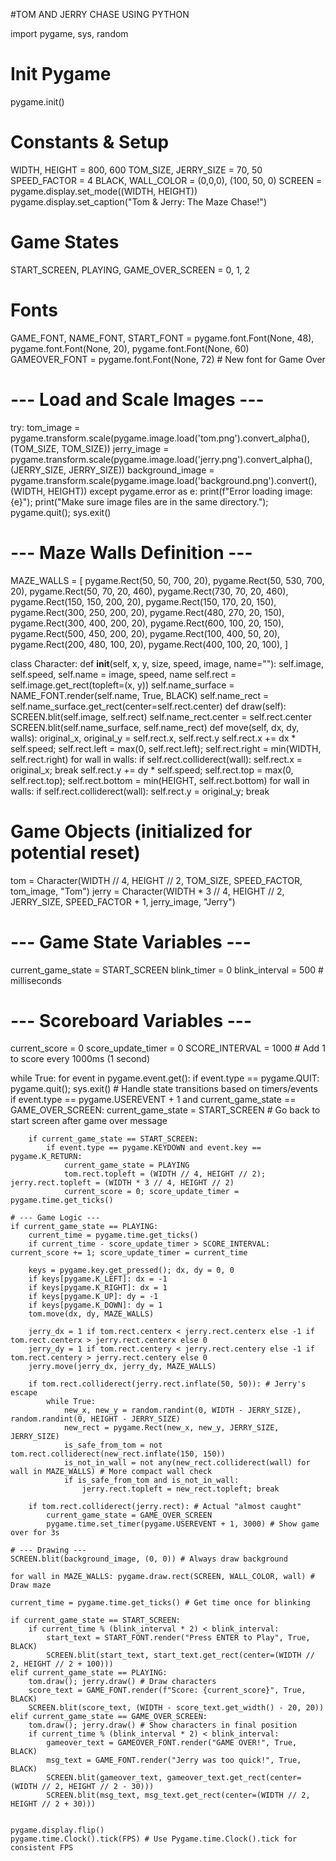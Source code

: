 #TOM AND JERRY CHASE
USING PYTHON 

import pygame, sys, random

# Init Pygame
pygame.init()

# Constants & Setup
WIDTH, HEIGHT = 800, 600
TOM_SIZE, JERRY_SIZE = 70, 50
SPEED_FACTOR = 4
BLACK, WALL_COLOR = (0,0,0), (100, 50, 0)
SCREEN = pygame.display.set_mode((WIDTH, HEIGHT))
pygame.display.set_caption("Tom & Jerry: The Maze Chase!")

# Game States
START_SCREEN, PLAYING, GAME_OVER_SCREEN = 0, 1, 2

# Fonts
GAME_FONT, NAME_FONT, START_FONT = pygame.font.Font(None, 48), pygame.font.Font(None, 20), pygame.font.Font(None, 60)
GAMEOVER_FONT = pygame.font.Font(None, 72) # New font for Game Over

# --- Load and Scale Images ---
try:
    tom_image = pygame.transform.scale(pygame.image.load('tom.png').convert_alpha(), (TOM_SIZE, TOM_SIZE))
    jerry_image = pygame.transform.scale(pygame.image.load('jerry.png').convert_alpha(), (JERRY_SIZE, JERRY_SIZE))
    background_image = pygame.transform.scale(pygame.image.load('background.png').convert(), (WIDTH, HEIGHT))
except pygame.error as e:
    print(f"Error loading image: {e}"); print("Make sure image files are in the same directory."); pygame.quit(); sys.exit()

# --- Maze Walls Definition ---
MAZE_WALLS = [
    pygame.Rect(50, 50, 700, 20), pygame.Rect(50, 530, 700, 20),
    pygame.Rect(50, 70, 20, 460), pygame.Rect(730, 70, 20, 460),
    pygame.Rect(150, 150, 200, 20), pygame.Rect(150, 170, 20, 150),
    pygame.Rect(300, 250, 200, 20), pygame.Rect(480, 270, 20, 150),
    pygame.Rect(300, 400, 200, 20), pygame.Rect(600, 100, 20, 150),
    pygame.Rect(500, 450, 200, 20), pygame.Rect(100, 400, 50, 20),
    pygame.Rect(200, 480, 100, 20), pygame.Rect(400, 100, 20, 100),
]

class Character:
    def __init__(self, x, y, size, speed, image, name=""):
        self.image, self.speed, self.name = image, speed, name
        self.rect = self.image.get_rect(topleft=(x, y))
        self.name_surface = NAME_FONT.render(self.name, True, BLACK)
        self.name_rect = self.name_surface.get_rect(center=self.rect.center)
    def draw(self):
        SCREEN.blit(self.image, self.rect)
        self.name_rect.center = self.rect.center
        SCREEN.blit(self.name_surface, self.name_rect)
    def move(self, dx, dy, walls):
        original_x, original_y = self.rect.x, self.rect.y
        self.rect.x += dx * self.speed; self.rect.left = max(0, self.rect.left); self.rect.right = min(WIDTH, self.rect.right)
        for wall in walls:
            if self.rect.colliderect(wall): self.rect.x = original_x; break
        self.rect.y += dy * self.speed; self.rect.top = max(0, self.rect.top); self.rect.bottom = min(HEIGHT, self.rect.bottom)
        for wall in walls:
            if self.rect.colliderect(wall): self.rect.y = original_y; break

# Game Objects (initialized for potential reset)
tom = Character(WIDTH // 4, HEIGHT // 2, TOM_SIZE, SPEED_FACTOR, tom_image, "Tom")
jerry = Character(WIDTH * 3 // 4, HEIGHT // 2, JERRY_SIZE, SPEED_FACTOR + 1, jerry_image, "Jerry")

# --- Game State Variables ---
current_game_state = START_SCREEN
blink_timer = 0
blink_interval = 500 # milliseconds

# --- Scoreboard Variables ---
current_score = 0
score_update_timer = 0
SCORE_INTERVAL = 1000 # Add 1 to score every 1000ms (1 second)

while True:
    for event in pygame.event.get():
        if event.type == pygame.QUIT: pygame.quit(); sys.exit()
        # Handle state transitions based on timers/events
        if event.type == pygame.USEREVENT + 1 and current_game_state == GAME_OVER_SCREEN:
            current_game_state = START_SCREEN # Go back to start screen after game over message

        if current_game_state == START_SCREEN:
            if event.type == pygame.KEYDOWN and event.key == pygame.K_RETURN:
                current_game_state = PLAYING
                tom.rect.topleft = (WIDTH // 4, HEIGHT // 2); jerry.rect.topleft = (WIDTH * 3 // 4, HEIGHT // 2)
                current_score = 0; score_update_timer = pygame.time.get_ticks()

    # --- Game Logic ---
    if current_game_state == PLAYING:
        current_time = pygame.time.get_ticks()
        if current_time - score_update_timer > SCORE_INTERVAL: current_score += 1; score_update_timer = current_time

        keys = pygame.key.get_pressed(); dx, dy = 0, 0
        if keys[pygame.K_LEFT]: dx = -1
        if keys[pygame.K_RIGHT]: dx = 1
        if keys[pygame.K_UP]: dy = -1
        if keys[pygame.K_DOWN]: dy = 1
        tom.move(dx, dy, MAZE_WALLS)

        jerry_dx = 1 if tom.rect.centerx < jerry.rect.centerx else -1 if tom.rect.centerx > jerry.rect.centerx else 0
        jerry_dy = 1 if tom.rect.centery < jerry.rect.centery else -1 if tom.rect.centery > jerry.rect.centery else 0
        jerry.move(jerry_dx, jerry_dy, MAZE_WALLS)

        if tom.rect.colliderect(jerry.rect.inflate(50, 50)): # Jerry's escape
            while True:
                new_x, new_y = random.randint(0, WIDTH - JERRY_SIZE), random.randint(0, HEIGHT - JERRY_SIZE)
                new_rect = pygame.Rect(new_x, new_y, JERRY_SIZE, JERRY_SIZE)
                is_safe_from_tom = not tom.rect.colliderect(new_rect.inflate(150, 150))
                is_not_in_wall = not any(new_rect.colliderect(wall) for wall in MAZE_WALLS) # More compact wall check
                if is_safe_from_tom and is_not_in_wall:
                    jerry.rect.topleft = new_rect.topleft; break

        if tom.rect.colliderect(jerry.rect): # Actual "almost caught"
            current_game_state = GAME_OVER_SCREEN
            pygame.time.set_timer(pygame.USEREVENT + 1, 3000) # Show game over for 3s

    # --- Drawing ---
    SCREEN.blit(background_image, (0, 0)) # Always draw background

    for wall in MAZE_WALLS: pygame.draw.rect(SCREEN, WALL_COLOR, wall) # Draw maze

    current_time = pygame.time.get_ticks() # Get time once for blinking

    if current_game_state == START_SCREEN:
        if current_time % (blink_interval * 2) < blink_interval:
            start_text = START_FONT.render("Press ENTER to Play", True, BLACK)
            SCREEN.blit(start_text, start_text.get_rect(center=(WIDTH // 2, HEIGHT // 2 + 100)))
    elif current_game_state == PLAYING:
        tom.draw(); jerry.draw() # Draw characters
        score_text = GAME_FONT.render(f"Score: {current_score}", True, BLACK)
        SCREEN.blit(score_text, (WIDTH - score_text.get_width() - 20, 20))
    elif current_game_state == GAME_OVER_SCREEN:
        tom.draw(); jerry.draw() # Show characters in final position
        if current_time % (blink_interval * 2) < blink_interval:
            gameover_text = GAMEOVER_FONT.render("GAME OVER!", True, BLACK)
            msg_text = GAME_FONT.render("Jerry was too quick!", True, BLACK)
            SCREEN.blit(gameover_text, gameover_text.get_rect(center=(WIDTH // 2, HEIGHT // 2 - 30)))
            SCREEN.blit(msg_text, msg_text.get_rect(center=(WIDTH // 2, HEIGHT // 2 + 30)))


    pygame.display.flip()
    pygame.time.Clock().tick(FPS) # Use Pygame.time.Clock().tick for consistent FPS

